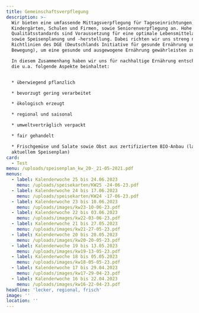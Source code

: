 ```yaml
---
title: Gemeinschaftsverpflegung
description: >-
  Wir bieten eine umfassende Mittagsverpflegung für Tageseinrichtungen,
  Kindergärten, Schulen und Firmen, sowie Seniorenverpflegung an. Hohe
  Qualitätsstandards sind Voraussetzung für eine optimale Lebensmittelauswahl
  sowie Speisenplanung und -herstellung. Dabei richten wir uns streng nach den
  Richtlinien des DGE (Deutschlands Initiative für gesunde Ernährung und mehr
  Bewegung), um eine gesunde und ausgewogene Ernährung gewährleisten zu können.

  In diesem Zusammenhang haben wir uns für nachhaltige Ernährung entschieden,
  die u.a. folgende Aspekte beinhaltet:


  * überwiegend pflanzlich

  * bevorzugt gering verarbeitet

  * ökologisch erzeugt

  * regional und saisonal

  * umweltverträglich verpackt

  * fair gehandelt

  * Frischgemüse und Salate sowie Obst aus zertifiziertem BIO-Anbau (laut
  aktuellem Speisenplan)
card:
  - Test
menu: /uploads/speisenplan_kw_20-_21-05-2021.pdf
menus:
  - label: Kalenderwoche 25 bis 24.06.2023
    menu: /uploads/speisekarten/KW25 -24-06-23.pdf
  - label: Kalenderwoche 24 bis 17.06.2023
    menu: /uploads/speisekarten/KW24 -17-06-23.pdf
  - label: Kalenderwoche 23 bis 10.06.2023
    menu: /uploads/images/kw23-10-06-23.pdf
  - label: Kalenderwoche 22 bis 03.06.2023
    menu: /uploads/images/kw22-03-06-23.pdf
  - label: Kalenderwoche 21 bis 27.05.2023
    menu: /uploads/images/kw21-27-05-23.pdf
  - label: Kalenderwoche 20 bis 20.05.2023
    menu: /uploads/images/kw20-20-05-23.pdf
  - label: Kalenderwoche 19 bis 13.05.2023
    menu: /uploads/images/kw19-13-05-23.pdf
  - label: Kalenderwoche 18 bis 05.05.2023
    menu: /uploads/images/kw18-05-05-23.pdf
  - label: Kalenderwoche 17 bis 29.04.2023
    menu: /uploads/images/kw17-29-04-23.pdf
  - label: Kalenderwoche 16 bis 22.04.2023
    menu: /uploads/images/kw16-22-04-23.pdf
headline: 'lecker, regional, frisch'
image: ''
location: ''
---
```




